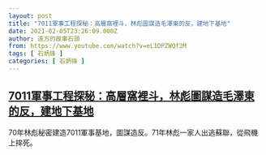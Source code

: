 ```yaml
---
layout: post
title: "7011軍事工程探秘：高層窩裡斗，林彪圖謀造毛澤東的反，建地下基地"
date: 2021-02-05T23:26:09.000Z
author: 遠方的故事石頭
from: https://www.youtube.com/watch?v=eL1DPZWQf2M
tags: [ 石炳锋 ]
categories: [ 石炳锋 ]
---
```

<!--1612567569000-->
[7011軍事工程探秘：高層窩裡斗，林彪圖謀造毛澤東的反，建地下基地](https://www.youtube.com/watch?v=eL1DPZWQf2M)
------

<div>
70年林彪秘密建造7011軍事基地，圖謀造反。71年林彪一家人出逃蘇聯，從飛機上摔死。
</div>

